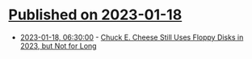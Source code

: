 # [Published on 2023-01-18](index.md)

* [2023-01-18, 06:30:00](https://soylentnews.org/article.pl?sid=23/01/17/0119222&from=rss) - [Chuck E. Cheese Still Uses Floppy Disks in 2023, but Not for Long](https://soylentnews.org/article.pl?sid=23/01/17/0119222&from=rss)
